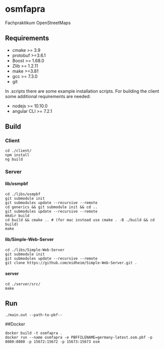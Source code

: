 # osmfapra
Fachpraktikum OpenStreetMaps


## Requirements
- cmake >= 3.9
- protobuf >=3.6.1
- Boost >= 1.68.0
- Zlib >= 1.2.11
- make >=3.81
- gcc >= 7.3.0
- git  

In .scripts there are some example installation scripts. For building the client some additional requirements are needed:
- nodejs >= 10.10.0
- angular CLI >= 7.2.1

## Build
### Client
```
cd ./client/
npm install
ng build
```

### Server

#### lib/osmpbf
```
cd ./libs/osmpbf
git submodule init
git submodules update --recursive --remote
cd generics && git submodule init && cd ..
git submodules update --recursive --remote
mkdir build
cd build && cmake .. # (for mac instead use cmake . -B ./build && cd build)
make
```

#### lib/Simple-Web-Server
```
cd ./libs/Simple-Web-Server
git submodule init
git submodules update --recursive --remote
git clone https://github.com/eidheim/Simple-Web-Server.git .
```

#### server
```
cd ./server/src/
make
```

## Run
```
./main.out --path-to-pbf--
```

##Docker
```
docker build -t osmfapra .
docker run --name osmfapra -e PBFFILENAME=germany-latest.osm.pbf -p 8080:8080 -p 15672:15672 -p 15673:15673 osm
```